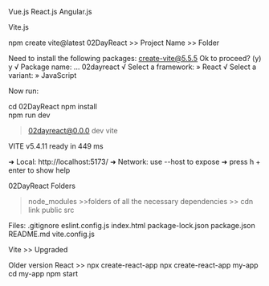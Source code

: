 Vue.js
React.js
Angular.js

Vite.js

npm create vite@latest 02DayReact   >> Project Name >> Folder

Need to install the following packages:
create-vite@5.5.5
Ok to proceed? (y) y
√ Package name: ... 02dayreact
√ Select a framework: » React
√ Select a variant: » JavaScript

Now run:

  cd 02DayReact
  npm install  
  npm run dev 
> 02dayreact@0.0.0 dev
> vite


VITE v5.4.11  ready in 449 ms

➜  Local:   http://localhost:5173/
➜  Network: use --host to expose
➜  press h + enter to show help


02DayReact
Folders
>node_modules  >>folders of all the necessary dependencies >> cdn link 
>public
>src

Files:
.gitignore
eslint.config.js
index.html
package-lock.json
package.json
README.md
vite.config.js


Vite >> Upgraded

Older version
React >> npx create-react-app
npx create-react-app my-app
cd my-app
npm start
